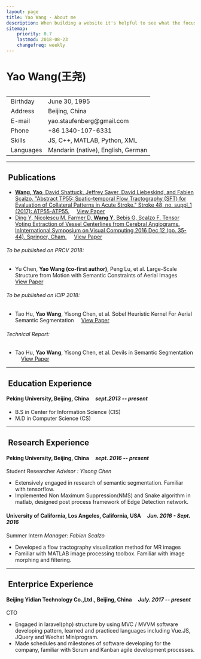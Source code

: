 ```yaml
---
layout: page
title: Yao Wang - About me
description: When building a website it's helpful to see what the focus of your site is. This page is an example of how to show a website's focus.
sitemap:
    priority: 0.7
    lastmod: 2018-08-23
    changefreq: weekly
---
```

# Yao Wang(王尧)

<div class="box">
  <span class="image left"><img src="{{ "/images/profile.jpg" | absolute_url }}" alt="" /></span>
  
  <div class="table-wrapper">
		<table class="alt">
			<tbody>
				<tr>
					<td class="icon fa-calendar">&nbsp;Birthday</td>
					<td>June 30, 1995</td>
				</tr>
				<tr>
					<td class="icon fa-map-marker">&nbsp;Address</td>
					<td>Beijing, China</td>
				</tr>
				<tr>
					<td class="icon fa-envelope">&nbsp;E-mail</td>
					<td>yao.staufenberg@gmail.com</td>
				</tr>
				<tr>
					<td class="icon fa-phone">&nbsp;Phone</td>
					<td>+86 1340-107-6331</td>
				</tr>
				<tr>
					<td class="icon fa-bullseye">&nbsp;Skills</td>
					<td>JS, C++, MATLAB, Python, XML</td>
				</tr>
        <tr>
					<td class="icon fa-globe">&nbsp;Languages</td>
					<td>Mandarin (native), English, German</td>
				</tr>
			</tbody>
		</table>
	</div>
</div>

<hr/>
<h2 style="clear:both" class="icon fa-bookmark">&nbsp;Publications</h2>

- <a href="https://www.ahajournals.org/doi/abs/10.1161/str.48.suppl_1.tp55">**Wang, Yao**, David Shattuck, Jeffrey Saver, David Liebeskind, and Fabien Scalzo. "Abstract TP55: Spatio-temporal Flow Tractography (SFT) for Evaluation of Collateral Patterns in Acute Stroke." Stroke 48, no. suppl_1 (2017): ATP55-ATP55.</a> &nbsp;&nbsp;&nbsp; <a href="/pdfs/SFT-as17.pdf" class="button small">View Paper</a>
- <a href="https://link.springer.com/chapter/10.1007/978-3-319-50835-1_4">Ding Y, Nicolescu M, Farmer D, **Wang Y**, Bebis G, Scalzo F. Tensor Voting Extraction of Vessel Centerlines from Cerebral Angiograms. InInternational Symposium on Visual Computing 2016 Dec 12 (pp. 35-44). Springer, Cham.</a> &nbsp;&nbsp;&nbsp; <a href="/pdfs/tve-isvc17.pdf" class="button small">View Paper</a>

###### To be published on PRCV 2018:

- Yu Chen, **Yao Wang (co-first author)**, Peng Lu, et al. Large-Scale Structure from Motion with Semantic Constraints of Aerial Images &nbsp;&nbsp;&nbsp; <a href="/pdfs/ssSFM-prcv18.pdf" class="button small">View Paper</a> 

###### To be published on ICIP 2018:

- Tao Hu, **Yao Wang**, Yisong Chen, et al. Sobel Heuristic Kernel For Aerial Semantic Segmentation &nbsp;&nbsp;&nbsp; <a href="/pdfs/edge-icip18.pdf" class="button small">View Paper</a>

###### Technical Report:

- Tao Hu, **Yao Wang**, Yisong Chen, et al. Devils in Semantic Segmentation &nbsp;&nbsp;&nbsp; <a href="/pdfs/devil-18.pdf" class="button small">View Paper</a>

<hr/>
<h2 class="icon fa-graduation-cap">&nbsp;Education Experience</h2>

#### Peking University, Beijing, China &nbsp;&nbsp;&nbsp; *sept.2013 -- present*

- B.S in Center for Information Science (CIS)
- M.D in Computer Science (CS)

<hr/>
<h2 class="icon fa-flask">&nbsp;Research Experience</h2>

#### Peking University, Beijing, China &nbsp;&nbsp;&nbsp; *sept. 2016 -- present*

Student Researcher *Advisor : Yisong Chen*

- Extensively engaged in research of semantic segmentation. Familiar with tensorflow.
- Implemented Non Maximum Suppression(NMS) and Snake algorithm in matlab, designed post process framework of Edge Detection network.

#### University of California, Los Angeles, California, USA &nbsp;&nbsp;&nbsp; *Jun. 2016 - Sept. 2016*

Summer Intern *Manager: Fabien Scalzo*

- Developed a flow tractography visualization method for MR images
- Familiar with MATLAB image processing toolbox. Familiar with image morphing and filtering.

<hr/>
<h2 class="icon fa-briefcase">&nbsp;Enterprice Experience</h2>

#### Beijing Yidian Technology Co.,Ltd., Beijing, China &nbsp;&nbsp;&nbsp; *July. 2017 -- present*

CTO

- Engaged in laravel(php) structure by using MVC / MVVM software developing pattern, learned and practiced languages including Vue.JS, JQuery and Wechat Miniprogram.
- Made schedules and milestones of software developing for the company, familiar with Scrum and Kanban agile development processes.
